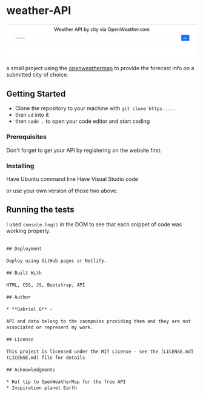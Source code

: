 # weather-API

![Actual Project](images/header_image.png)

a small project using the [openweathermap](https://openweathermap.org/api) to provide the forecast info on a submitted city of choice.
## Getting Started

- Clone the repository to your machine with `git clone https.....`
- then `cd` into it
- then `code .` to open your code editor and start coding

### Prerequisites

Don't forget to get your API by registering on the website first.

### Installing

Have Ubuntu command line
Have Visual Studio code

or use your own version of those two above.

## Running the tests

I used `console.log()` in the DOM to see that each snippet of code was working properly.
```

## Deployment

Deploy using GitHub pages or Netlify.

## Built With

HTML, CSS, JS, Bootstrap, API

## Author

* **Gabriel G** - 

API and data belong to the caompnies providing them and they are not associated or represent my work.

## License

This project is licensed under the MIT License - see the [LICENSE.md](LICENSE.md) file for details

## Acknowledgments

* Hat tip to OpenWeatherMap for the free API
* Inspiration planet Earth
